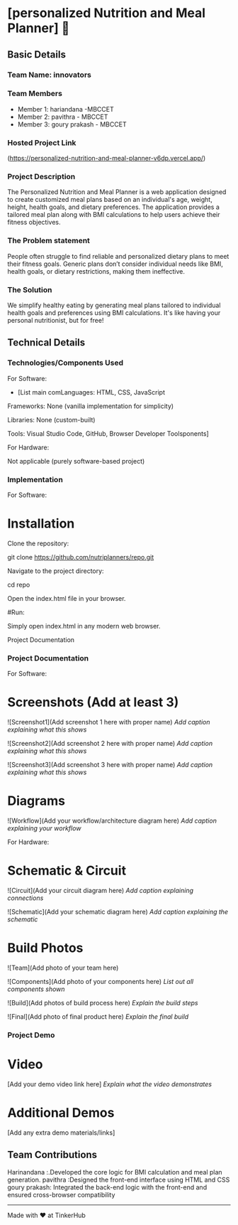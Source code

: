 # [personalized Nutrition and Meal Planner] 🎯


## Basic Details
### Team Name: innovators


### Team Members
- Member 1: hariandana -MBCCET 
- Member 2: pavithra - MBCCET
- Member 3: goury prakash - MBCCET

### Hosted Project Link
(https://personalized-nutrition-and-meal-planner-v6dp.vercel.app/)

### Project Description
The Personalized Nutrition and Meal Planner is a web application designed to create customized meal plans based on an individual's age, weight, height, health goals, and dietary preferences. The application provides a tailored meal plan along with BMI calculations to help users achieve their fitness objectives.

### The Problem statement
People often struggle to find reliable and personalized dietary plans to meet their fitness goals. Generic plans don’t consider individual needs like BMI, health goals, or dietary restrictions, making them ineffective.

### The Solution
We simplify healthy eating by generating meal plans tailored to individual health goals and preferences using BMI calculations. It's like having your personal nutritionist, but for free!

## Technical Details
### Technologies/Components Used
For Software:
- [List main comLanguages: HTML, CSS, JavaScript

Frameworks: None (vanilla implementation for simplicity)

Libraries: None (custom-built)

Tools: Visual Studio Code, GitHub, Browser Developer Toolsponents]

For Hardware:

Not applicable (purely software-based project)
### Implementation
For Software:
# Installation
Clone the repository:

git clone https://github.com/nutriplanners/repo.git

Navigate to the project directory:

cd repo

Open the index.html file in your browser.

#Run:

Simply open index.html in any modern web browser.

Project Documentation

### Project Documentation
For Software:

# Screenshots (Add at least 3)
![Screenshot1](Add screenshot 1 here with proper name)
*Add caption explaining what this shows*

![Screenshot2](Add screenshot 2 here with proper name)
*Add caption explaining what this shows*

![Screenshot3](Add screenshot 3 here with proper name)
*Add caption explaining what this shows*

# Diagrams
![Workflow](Add your workflow/architecture diagram here)
*Add caption explaining your workflow*

For Hardware:

# Schematic & Circuit
![Circuit](Add your circuit diagram here)
*Add caption explaining connections*

![Schematic](Add your schematic diagram here)
*Add caption explaining the schematic*

# Build Photos
![Team](Add photo of your team here)


![Components](Add photo of your components here)
*List out all components shown*

![Build](Add photos of build process here)
*Explain the build steps*

![Final](Add photo of final product here)
*Explain the final build*

### Project Demo
# Video
[Add your demo video link here]
*Explain what the video demonstrates*

# Additional Demos
[Add any extra demo materials/links]

## Team Contributions
Harinandana :.Developed the core logic for BMI calculation and meal plan generation.
pavithra :Designed the front-end interface using HTML and CSS
goury prakash: Integrated the back-end logic with the front-end and ensured cross-browser compatibility

---
Made with ❤️ at TinkerHub
